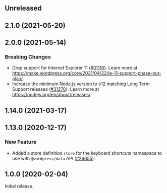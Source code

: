 <!-- Learn how to maintain this file at https://github.com/WordPress/gutenberg/tree/HEAD/packages#maintaining-changelogs. -->

## Unreleased

## 2.1.0 (2021-05-20)

## 2.0.0 (2021-05-14)

### Breaking Changes

-   Drop support for Internet Explorer 11 ([#31110](https://github.com/WordPress/gutenberg/pull/31110)). Learn more at https://make.wordpress.org/core/2021/04/22/ie-11-support-phase-out-plan/.
-   Increase the minimum Node.js version to v12 matching Long Term Support releases ([#31270](https://github.com/WordPress/gutenberg/pull/31270)). Learn more at https://nodejs.org/en/about/releases/.

## 1.14.0 (2021-03-17)

## 1.13.0 (2020-12-17)

### New Feature

-   Added a store definition `store` for the keyboard shortcuts namespace to use with `@wordpress/data` API ([#26655](https://github.com/WordPress/gutenberg/pull/26655)).

## 1.0.0 (2020-02-04)

Initial release.
